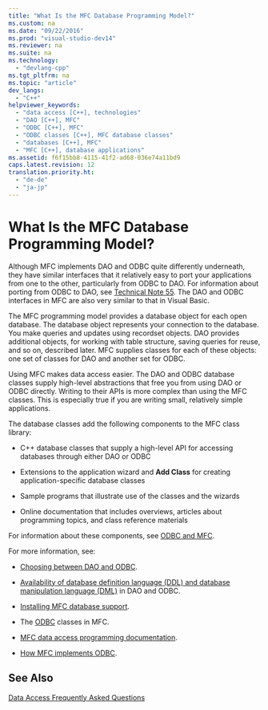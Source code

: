 ```yaml
---
title: "What Is the MFC Database Programming Model?"
ms.custom: na
ms.date: "09/22/2016"
ms.prod: "visual-studio-dev14"
ms.reviewer: na
ms.suite: na
ms.technology: 
  - "devlang-cpp"
ms.tgt_pltfrm: na
ms.topic: "article"
dev_langs: 
  - "C++"
helpviewer_keywords: 
  - "data access [C++], technologies"
  - "DAO [C++], MFC"
  - "ODBC [C++], MFC"
  - "ODBC classes [C++], MFC database classes"
  - "databases [C++], MFC"
  - "MFC [C++], database applications"
ms.assetid: f6f15bb8-4115-41f2-ad68-036e74a11bd9
caps.latest.revision: 12
translation.priority.ht: 
  - "de-de"
  - "ja-jp"
---
```

# What Is the MFC Database Programming Model?
Although MFC implements DAO and ODBC quite differently underneath, they have similar interfaces that it relatively easy to port your applications from one to the other, particularly from ODBC to DAO. For information about porting from ODBC to DAO, see [Technical Note 55](../vs140/tn055--migrating-mfc-odbc-database-class-applications-to-mfc-dao-classes.md). The DAO and ODBC interfaces in MFC are also very similar to that in Visual Basic.  
  
 The MFC programming model provides a database object for each open database. The database object represents your connection to the database. You make queries and updates using recordset objects. DAO provides additional objects, for working with table structure, saving queries for reuse, and so on, described later. MFC supplies classes for each of these objects: one set of classes for DAO and another set for ODBC.  
  
 Using MFC makes data access easier. The DAO and ODBC database classes supply high-level abstractions that free you from using DAO or ODBC directly. Writing to their APIs is more complex than using the MFC classes. This is especially true if you are writing small, relatively simple applications.  
  
 The database classes add the following components to the MFC class library:  
  
-   C++ database classes that supply a high-level API for accessing databases through either DAO or ODBC  
  
-   Extensions to the application wizard and **Add Class** for creating application-specific database classes  
  
-   Sample programs that illustrate use of the classes and the wizards  
  
-   Online documentation that includes overviews, articles about programming topics, and class reference materials  
  
 For information about these components, see [ODBC and MFC](../vs140/odbc-and-mfc.md).  
  
 For more information, see:  
  
-   [Choosing between DAO and ODBC](../vs140/should-i-use-dao-or-odbc-.md).  
  
-   [Availability of database definition language (DDL) and database manipulation language (DML)](../vs140/are-ddl-and-dml-supported-.md) in DAO and ODBC.  
  
-   [Installing MFC database support](../vs140/installing-mfc-database-support.md).  
  
-   The [ODBC](../vs140/odbc-and-mfc.md) classes in MFC.  
  
-   [MFC data access programming documentation](../vs140/mfc-database-documentation.md).  
  
-   [How MFC implements ODBC](../vs140/odbc-and-mfc.md).  
  
## See Also  
 [Data Access Frequently Asked Questions](../vs140/data-access-frequently-asked-questions---mfc-data-access-.md)